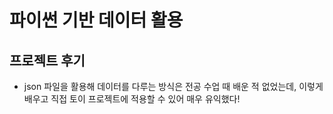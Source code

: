 # 파이썬 기반 데이터 활용

## 프로젝트 후기

* json 파일을 활용해 데이터를 다루는 방식은 전공 수업 때 배운 적 없었는데, 이렇게 배우고 직접 토이 프로젝트에 적용할 수 있어 매우 유익했다!